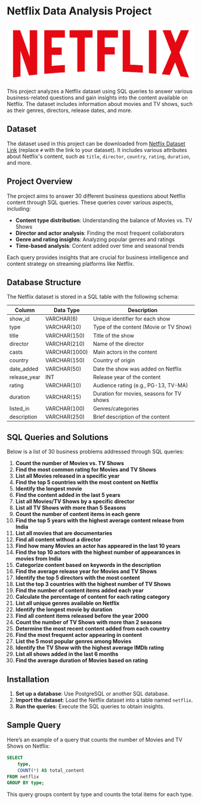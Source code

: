# Netflix Data Analysis Project

![Netflix Logo](logo.png)

This project analyzes a Netflix dataset using SQL queries to answer various business-related questions and gain insights into the content available on Netflix. The dataset includes information about movies and TV shows, such as their genres, directors, release dates, and more.

## Dataset

The dataset used in this project can be downloaded from [Netflix Dataset Link](#https://www.kaggle.com/datasets/shivamb/netflix-shows?resource=download) (replace `#` with the link to your dataset). It includes various attributes about Netflix's content, such as `title`, `director`, `country`, `rating`, `duration`, and more.

## Project Overview

The project aims to answer 30 different business questions about Netflix content through SQL queries. These queries cover various aspects, including:

- **Content type distribution**: Understanding the balance of Movies vs. TV Shows
- **Director and actor analysis**: Finding the most frequent collaborators
- **Genre and rating insights**: Analyzing popular genres and ratings
- **Time-based analysis**: Content added over time and seasonal trends

Each query provides insights that are crucial for business intelligence and content strategy on streaming platforms like Netflix.

## Database Structure

The Netflix dataset is stored in a SQL table with the following schema:

| Column        | Data Type  | Description                                             |
|---------------|------------|---------------------------------------------------------|
| show_id       | VARCHAR(6) | Unique identifier for each show                          |
| type          | VARCHAR(10)| Type of the content (Movie or TV Show)                   |
| title         | VARCHAR(150)| Title of the show                                      |
| director      | VARCHAR(210)| Name of the director                                   |
| casts         | VARCHAR(1000)| Main actors in the content                           |
| country       | VARCHAR(150)| Country of origin                                      |
| date_added    | VARCHAR(50)| Date the show was added on Netflix                     |
| release_year  | INT        | Release year of the content                             |
| rating        | VARCHAR(10)| Audience rating (e.g., PG-13, TV-MA)                    |
| duration      | VARCHAR(15)| Duration for movies, seasons for TV shows               |
| listed_in     | VARCHAR(100)| Genres/categories                                      |
| description   | VARCHAR(250)| Brief description of the content                      |

## SQL Queries and Solutions

Below is a list of 30 business problems addressed through SQL queries:

1. **Count the number of Movies vs. TV Shows**  
2. **Find the most common rating for Movies and TV Shows**  
3. **List all Movies released in a specific year**  
4. **Find the top 5 countries with the most content on Netflix**  
5. **Identify the longest movie**  
6. **Find the content added in the last 5 years**  
7. **List all Movies/TV Shows by a specific director**  
8. **List all TV Shows with more than 5 Seasons**  
9. **Count the number of content items in each genre**  
10. **Find the top 5 years with the highest average content release from India**  
11. **List all movies that are documentaries**  
12. **Find all content without a director**  
13. **Find how many Movies an actor has appeared in the last 10 years**  
14. **Find the top 10 actors with the highest number of appearances in movies from India**  
15. **Categorize content based on keywords in the description**  
16. **Find the average release year for Movies and TV Shows**  
17. **Identify the top 5 directors with the most content**  
18. **List the top 3 countries with the highest number of TV Shows**  
19. **Find the number of content items added each year**  
20. **Calculate the percentage of content for each rating category**  
21. **List all unique genres available on Netflix**  
22. **Identify the longest movie by duration**  
23. **Find all content items released before the year 2000**  
24. **Count the number of TV Shows with more than 2 seasons**  
25. **Determine the most recent content added from each country**  
26. **Find the most frequent actor appearing in content**  
27. **List the 5 most popular genres among Movies**  
28. **Identify the TV Show with the highest average IMDb rating**  
29. **List all shows added in the last 6 months**  
30. **Find the average duration of Movies based on rating**

## Installation

1. **Set up a database**: Use PostgreSQL or another SQL database.
2. **Import the dataset**: Load the Netflix dataset into a table named `netflix`.
3. **Run the queries**: Execute the SQL queries to obtain insights.

## Sample Query

Here’s an example of a query that counts the number of Movies and TV Shows on Netflix:

```sql
SELECT 
    type,
    COUNT(*) AS total_content
FROM netflix
GROUP BY type;
```

This query groups content by type and counts the total items for each type.
